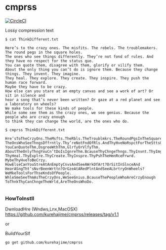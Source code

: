 # cmprss

[![CircleCI](https://circleci.com/gh/kurehajime/cmprss.svg?style=svg)](https://circleci.com/gh/kurehajime/cmprss)

Lossy compression text

```
$ cat ThinkDifferent.txt

Here’s to the crazy ones. The misfits. The rebels. The troublemakers. The round pegs in the square holes.
The ones who see things differently. They’re not fond of rules. And they have no respect for the status quo.
You can quote them, disagree with them, glorify or vilify them.
About the only thing you can’t do is ignore them. Because they change things. They invent. They imagine.
They heal. They explore. They create. They inspire. They push the human race forward.
Maybe they have to be crazy.
How else can you stare at an empty canvas and see a work of art? Or sit in silence and
hear a song that’s never been written? Or gaze at a red planet and see a laboratory on wheels?
We make tools for these kinds of people.
While some see them as the crazy ones, we see genius. Because the people who are crazy enough
to think they can change the world, are the ones who do.

$ cmprss ThinkDifferent.txt

Hre’sToTheCrzyOns.TheMsfts.TheRbls.TheTroublmkrs.TheRoundPgsInTheSquareHls.
TheOnsWhoSeeThngsDffrntly.Thy’reNotFndOfRls.AndThyHveNoRspctForTheSttsQuo.
YouCanQuoteThm,DsgreeWthThm,GlrfyOrVlfyThm.
AboutTheOnlyThngYouCn’tDoIsIgnreThm.BcauseThyChngeThngs.ThyInvnt.ThyImgne.
ThyHeal.ThyExplre.ThyCreate.ThyInspre.ThyPshTheHmnRceFrwrd.
MybeThyHveToBeCrzy.
HowElseCanYouStreAtAnEmptyCnvsAndSeeAWrkOfArt?OrSitInSlnceAnd
HearASngTht’sNvrBeenWrttn?OrGzeAtARedPlntAndSeeALbrtryOnWheels?
WeMkeToolsForThseKndsOfPeople.
WhleSmeSeeThmAsTheCrzyOns,WeSeeGnius.BcauseThePeopleWhoAreCrzyEnough
ToThnkThyCanChngeTheWrld,AreTheOnsWhoDo.


```

### HowToInstll

DwnloadHre (Wndws,Lnx,MacOSX)  
https://github.com/kurehajime/cmprss/releases/tag/v1.1

or 

BuildYourSlf

```
go get github.com/kurehajime/cmprss
```
